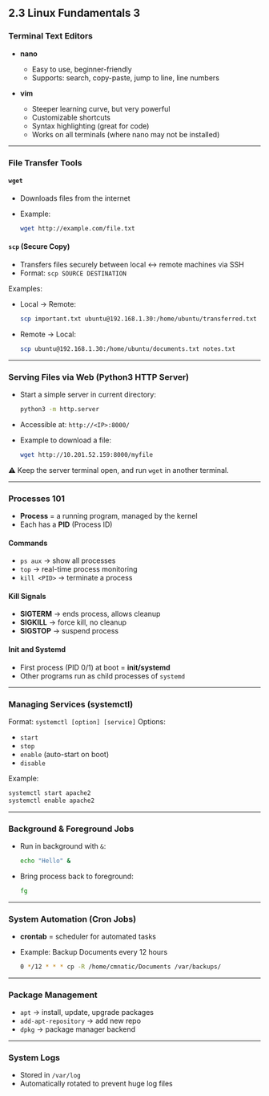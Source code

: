## 2.3 Linux Fundamentals 3

### Terminal Text Editors

* **nano**

  * Easy to use, beginner-friendly
  * Supports: search, copy-paste, jump to line, line numbers
* **vim**

  * Steeper learning curve, but very powerful
  * Customizable shortcuts
  * Syntax highlighting (great for code)
  * Works on all terminals (where nano may not be installed)

---

### File Transfer Tools

#### `wget`

* Downloads files from the internet
* Example:

  ```bash
  wget http://example.com/file.txt
  ```

#### `scp` (Secure Copy)

* Transfers files securely between local ↔ remote machines via SSH
* Format: `scp SOURCE DESTINATION`

Examples:

* Local → Remote:

  ```bash
  scp important.txt ubuntu@192.168.1.30:/home/ubuntu/transferred.txt
  ```
* Remote → Local:

  ```bash
  scp ubuntu@192.168.1.30:/home/ubuntu/documents.txt notes.txt
  ```

---

### Serving Files via Web (Python3 HTTP Server)

* Start a simple server in current directory:

  ```bash
  python3 -m http.server
  ```
* Accessible at: `http://<IP>:8000/`
* Example to download a file:

  ```bash
  wget http://10.201.52.159:8000/myfile
  ```

⚠️ Keep the server terminal open, and run `wget` in another terminal.

---

### Processes 101

* **Process** = a running program, managed by the kernel
* Each has a **PID** (Process ID)

#### Commands

* `ps aux` → show all processes
* `top` → real-time process monitoring
* `kill <PID>` → terminate a process

#### Kill Signals

* **SIGTERM** → ends process, allows cleanup
* **SIGKILL** → force kill, no cleanup
* **SIGSTOP** → suspend process

#### Init and Systemd

* First process (PID 0/1) at boot = **init/systemd**
* Other programs run as child processes of `systemd`

---

### Managing Services (systemctl)

Format: `systemctl [option] [service]`
Options:

* `start`
* `stop`
* `enable` (auto-start on boot)
* `disable`

Example:

```bash
systemctl start apache2
systemctl enable apache2
```

---

### Background & Foreground Jobs

* Run in background with `&`:

  ```bash
  echo "Hello" &
  ```
* Bring process back to foreground:

  ```bash
  fg
  ```

---

### System Automation (Cron Jobs)

* **crontab** = scheduler for automated tasks
* Example: Backup Documents every 12 hours

  ```bash
  0 */12 * * * cp -R /home/cmnatic/Documents /var/backups/
  ```

---

### Package Management

* `apt` → install, update, upgrade packages
* `add-apt-repository` → add new repo
* `dpkg` → package manager backend

---

### System Logs

* Stored in `/var/log`
* Automatically rotated to prevent huge log files
